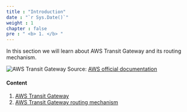 ```yaml
---
title : "Introduction"
date : "`r Sys.Date()`"
weight : 1
chapter : false
pre : " <b> 1. </b> "
---
```

In this section we will learn about AWS Transit Gateway and its routing mechanism.

![AWS Transit Gateway](/images/1-introduction/aws_transit_gateway_official_docs.png)
Source: [AWS official documentation](https://aws.amazon.com/transit-gateway/)

#### Content

1. [AWS Transit Gateway](1.1-transit-gateway/)
2. [AWS Transit Gateway routing mechanism](1.2-routing/)
